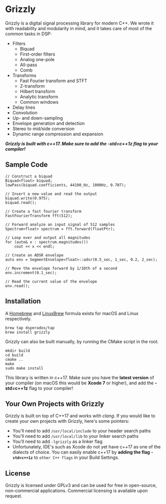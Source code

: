 # Grizzly

Grizzly is a digital signal processing library for modern C++. We wrote it with readability and modularity in mind, and it takes care of most of the common tasks in DSP:

 - Filters
 	- Biquad
 	- First-order filters
 	- Analog one-pole
 	- All-pass
 	- Comb
 - Transforms
 	- Fast Fourier transform and STFT
 	- Z-transform
 	- Hilbert transform
 	- Analytic transform
 	- Common windows
 - Delay lines
 - Convolution
 - Up- and down-sampling
 - Envelope generation and detection
 - Stereo to mid/side conversion
 - Dynamic range compression and expansion

***Grizzly is built with c++17. Make sure to add the -std=c++1z flag to your compiler!***

## Sample Code

```
// Construct a biquad
Biquad<float> biquad;
lowPass(biquad.coefficients, 44100_Hz, 1000Hz, 0.707);

// Insert a new value and read the output
biquad.write(0.975);
biquad.read();
```

```
// Create a fast fourier transform
FastFourierTransform fft(512);

// Forward analyze an input signal of 512 samples
Spectrum<float> spectrum = fft.forward(floatPtr);

// Loop over and output all magnitudes
for (auto& x : spectrum.magnitudes())
	cout << x << endl;
```

```
// Create an ADSR envelope
auto env = SegmentEnvelope<float>::adsr(0.5_sec, 1_sec, 0.2, 2_sec);

// Move the envelope forward by 1/10th of a second
env.increment(0.1_sec);

// Read the current value of the envelope
env.read();
```

## Installation

A [Homebrew](http://brew.sh) and [LinuxBrew](http://linuxbrew.sh) formula exists for macOS and Linux respectively.

```
brew tap dsperados/tap
brew install grizzly
```

Grizzly can also be built manually, by running the CMake script in the root.

```
mkdir build
cd build
cmake ..
make
sudo make install
```

This library is written in c++17. Make sure you have the **latest version** of your compiler (on macOS this would be **Xcode 7** or higher), and add the **-std=c++1z** flag to your compiler!

## Your Own Projects with Grizzly

Grizzly is built on top of C++17 and works with *clang*. If you would like to create your own projects with Grizzly, here's some pointers:

 - You'll need to add `/usr/local/include` to your header search paths
 - You'll need to add `/usr/local/lib` to your linker search paths
 - You'll need to add `-lgrizzly` as a linker flag
 - Unfortunately, IDE's such as Xcode do not yet have c++17 as one of the dialects of choice. You can easily enable c++17 by **adding the flag `-std=c++1z`** to `other C++ flags` in your Build Settings.

## License

Grizzly is licensed under GPLv3 and can be used for free in open-source, non-commercial applications. Commercial licensing is available upon request.
